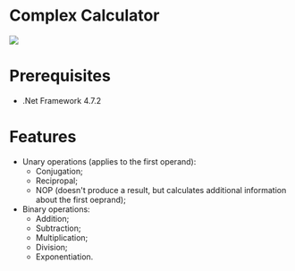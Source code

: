 <h1>Complex Calculator</h1>

<img src="https://i.imgur.com/kKxBJwR.png" />

# Prerequisites
- .Net Framework 4.7.2

# Features
- Unary operations (applies to the first operand):
  - Conjugation;
  - Recipropal;
  - NOP (doesn't produce a result, but calculates additional information about the first oeprand);
- Binary operations:
  - Addition;
  - Subtraction;
  - Multiplication;
  - Division;
  - Exponentiation.